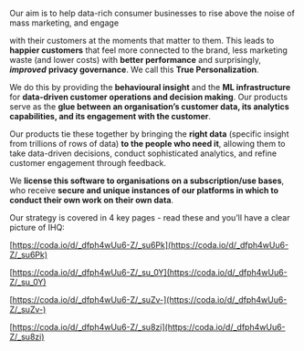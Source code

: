 Our aim is to help data-rich consumer businesses to rise above the noise of mass marketing, and engage

with their customers at the moments that matter to them.  This leads to **happier customers** that feel more connected to the brand, less marketing waste (and lower costs) with **better performance** and surprisingly, ***improved*** **privacy governance**. We call this **True Personalization**.



We do this by providing the **behavioural insight** and the **ML infrastructure** for **data-driven customer operations and decision making**. Our products serve as the **glue between an organisation’s customer data, its analytics capabilities, and its engagement with the customer**. 



Our products tie these together by bringing the **right data** (specific insight from trillions of rows of data) **to the people who need it**, allowing them to take data-driven decisions, conduct sophisticated analytics, and refine customer engagement through feedback. 



We **license this software to organisations on a subscription/use bases**, who receive **secure and unique instances of our platforms in which to conduct their own work on their own data**.



Our strategy is covered in 4 key pages - read these and you’ll have a clear picture of IHQ:

[https://coda.io/d/_dfph4wUu6-Z/_su6Pk](https://coda.io/d/_dfph4wUu6-Z/_su6Pk)

[https://coda.io/d/_dfph4wUu6-Z/_su_0Y](https://coda.io/d/_dfph4wUu6-Z/_su_0Y)

[https://coda.io/d/_dfph4wUu6-Z/_suZv-](https://coda.io/d/_dfph4wUu6-Z/_suZv-)

[https://coda.io/d/_dfph4wUu6-Z/_su8zi](https://coda.io/d/_dfph4wUu6-Z/_su8zi)